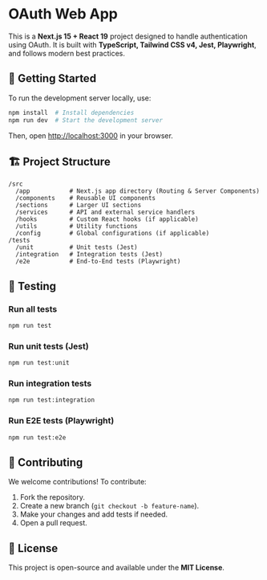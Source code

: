 # OAuth Web App

This is a **Next.js 15 + React 19** project designed to handle authentication using OAuth.
It is built with **TypeScript, Tailwind CSS v4, Jest, Playwright**, and follows modern best practices.

## 🚀 Getting Started

To run the development server locally, use:

```bash
npm install  # Install dependencies
npm run dev  # Start the development server
```

Then, open [http://localhost:3000](http://localhost:3000) in your browser.

## 🏗️ Project Structure

```
/src
  /app           # Next.js app directory (Routing & Server Components)
  /components    # Reusable UI components
  /sections      # Larger UI sections
  /services      # API and external service handlers
  /hooks         # Custom React hooks (if applicable)
  /utils         # Utility functions
  /config        # Global configurations (if applicable)
/tests
  /unit          # Unit tests (Jest)
  /integration   # Integration tests (Jest)
  /e2e           # End-to-End tests (Playwright)
```

## 🧪 Testing

### **Run all tests**

```bash
npm run test
```

### **Run unit tests (Jest)**

```bash
npm run test:unit
```

### **Run integration tests**

```bash
npm run test:integration
```

### **Run E2E tests (Playwright)**

```bash
npm run test:e2e
```

## 🤝 Contributing

We welcome contributions! To contribute:

1. Fork the repository.
2. Create a new branch (`git checkout -b feature-name`).
3. Make your changes and add tests if needed.
4. Open a pull request.

## 📜 License

This project is open-source and available under the **MIT License**.
